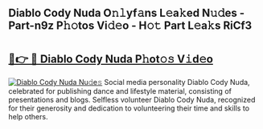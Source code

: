## Diablo Cody Nuda O𝚗𝚕yf𝚊ns L𝚎a𝚔ed N𝚞𝚍es - Part-n9z P𝚑𝚘tos Vi𝚍𝚎o - H𝚘𝚝 Part L𝚎a𝚔s RiCf3

# <h2><a href="http://kfdn9h.oniu.top/?m=Diablo+Cody+Nuda">🔗👉 🔴 Diablo Cody Nuda P𝚑ot𝚘𝚜 V𝚒d𝚎o</a></h2>

[![Diablo Cody Nuda Nu𝚍e𝚜](https://i.imgur.com/0qMVB7G.gif)](http://kfdn9h.oniu.top/?m=Diablo+Cody+Nuda)
Social media personality Diablo Cody Nuda, celebrated for publishing dance and lifestyle material, consisting of presentations and blogs. Selfless volunteer Diablo Cody Nuda, recognized for their generosity and dedication to volunteering their time and skills to help others.  
